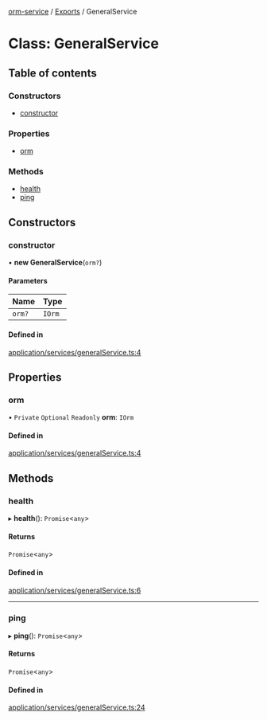 [orm-service](../README.md) / [Exports](../modules.md) / GeneralService

# Class: GeneralService

## Table of contents

### Constructors

- [constructor](GeneralService.md#constructor)

### Properties

- [orm](GeneralService.md#orm)

### Methods

- [health](GeneralService.md#health)
- [ping](GeneralService.md#ping)

## Constructors

### constructor

• **new GeneralService**(`orm?`)

#### Parameters

| Name | Type |
| :------ | :------ |
| `orm?` | `IOrm` |

#### Defined in

[application/services/generalService.ts:4](https://github.com/FlavioLionelRita/lambdaorm-svc/blob/a4e67cb/src/lib/application/services/generalService.ts#L4)

## Properties

### orm

• `Private` `Optional` `Readonly` **orm**: `IOrm`

#### Defined in

[application/services/generalService.ts:4](https://github.com/FlavioLionelRita/lambdaorm-svc/blob/a4e67cb/src/lib/application/services/generalService.ts#L4)

## Methods

### health

▸ **health**(): `Promise`<`any`\>

#### Returns

`Promise`<`any`\>

#### Defined in

[application/services/generalService.ts:6](https://github.com/FlavioLionelRita/lambdaorm-svc/blob/a4e67cb/src/lib/application/services/generalService.ts#L6)

___

### ping

▸ **ping**(): `Promise`<`any`\>

#### Returns

`Promise`<`any`\>

#### Defined in

[application/services/generalService.ts:24](https://github.com/FlavioLionelRita/lambdaorm-svc/blob/a4e67cb/src/lib/application/services/generalService.ts#L24)
